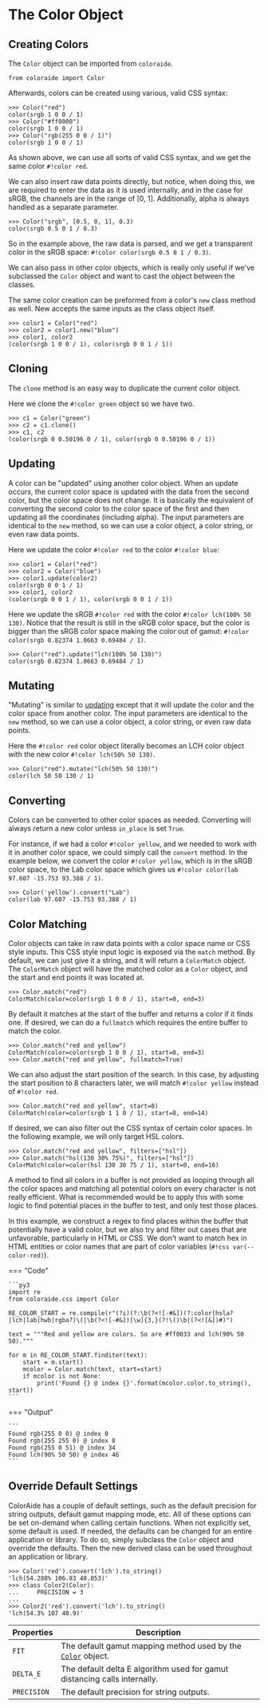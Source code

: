 # The Color Object

## Creating Colors

The `Color` object can be imported from `coloraide`.

```py3
from coloraide import Color
```

Afterwards, colors can be created using various, valid CSS syntax:

```pycon3
>>> Color("red")
color(srgb 1 0 0 / 1)
>>> Color("#ff0000")
color(srgb 1 0 0 / 1)
>>> Color("rgb(255 0 0 / 1)")
color(srgb 1 0 0 / 1)
```

As shown above, we can use all sorts of valid CSS syntax, and we get the same color `#!color red`.

We can also insert raw data points directly, but notice, when doing this, we are required to enter the data as it is
used internally, and in the case for sRGB, the channels are in the range of \[0, 1\]. Additionally, alpha is always
handled as a separate parameter.

```pycon3
>>> Color("srgb", [0.5, 0, 1], 0.3)
color(srgb 0.5 0 1 / 0.3)
```

So in the example above, the raw data is parsed, and we get a transparent color in the sRGB space:
`#!color color(srgb 0.5 0 1 / 0.3)`.

We can also pass in other color objects, which is really only useful if we've subclassed the `Color` object and want
to cast the object between the classes.

The same color creation can be preformed from a color's `new` class method as well. New accepts the same inputs
as the class object itself.

```pycon3
>>> color1 = Color("red")
>>> color2 = color1.new("blue")
>>> color1, color2
(color(srgb 1 0 0 / 1), color(srgb 0 0 1 / 1))
```

## Cloning

The `clone` method is an easy way to duplicate the current color object.

Here we clone the `#!color green` object so we have two.

```pycon3
>>> c1 = Color("green")
>>> c2 = c1.clone()
>>> c1, c2
(color(srgb 0 0.50196 0 / 1), color(srgb 0 0.50196 0 / 1))
```

## Updating

A color can be "updated" using another color object. When an update occurs, the current color space is updated with the
data from the second color, but the color space does not change. It is basically the equivalent of converting the second
color to the color space of the first and then updating all the coordinates (including alpha). The input parameters
are identical to the `new` method, so we can use a color object, a color string, or even raw data points.

Here we update the color `#!color red` to the color `#!color blue`:

```pycon3
>>> color1 = Color("red")
>>> color2 = Color("blue")
>>> color1.update(color2)
color(srgb 0 0 1 / 1)
>>> color1, color2
(color(srgb 0 0 1 / 1), color(srgb 0 0 1 / 1))
```

Here we update the sRGB `#!color red` with the color `#!color lch(100% 50 130)`. Notice that the result is still in the
sRGB color space, but the color is bigger than the sRGB color space making the color out of gamut:
`#!color color(srgb 0.82374 1.0663 0.69484 / 1)`.

```pycon3
>>> Color("red").update("lch(100% 50 130)")
color(srgb 0.82374 1.0663 0.69484 / 1)
```

## Mutating

"Mutating" is similar to [updating](#updating) except that it will update the color and the color space from another
color. The input parameters are identical to the `new` method, so we can use a color object, a color string, or even
raw data points.

Here the `#!color red` color object literally becomes an LCH color object with the new color `#!color lch(50% 50 130)`.

```pycon3
>>> Color("red").mutate("lch(50% 50 130)")
color(lch 50 50 130 / 1)
```

## Converting

Colors can be converted to other color spaces as needed. Converting will always return a new color unless `in_place` is
set `True`.

For instance, if we had a color `#!color yellow`, and we needed to work with it in another color space, we
could simply call the `convert` method. In the example below, we convert the color `#!color yellow`, which is in the
sRGB color space, to the Lab color space which gives us `#!color color(lab 97.607 -15.753 93.388 / 1)`.

```pycon3
>>> Color('yellow').convert("Lab")
color(lab 97.607 -15.753 93.388 / 1)
```

## Color Matching

Color objects can take in raw data points with a color space name or CSS style inputs. This CSS style input logic is
exposed via the `match` method. By default, we can just give it a string, and it will return a `ColorMatch` object. The
`ColorMatch` object will have the matched color as a `Color` object, and the start and end points it was located at.

```pycon3
>>> Color.match("red")
ColorMatch(color=color(srgb 1 0 0 / 1), start=0, end=3)
```

By default it matches at the start of the buffer and returns a color if it finds one. If desired, we can do a
`fullmatch` which requires the entire buffer to match the color.

```pycon3
>>> Color.match("red and yellow")
ColorMatch(color=color(srgb 1 0 0 / 1), start=0, end=3)
>>> Color.match("red and yellow", fullmatch=True)
```

We can also adjust the start position of the search. In this case, by adjusting the start position to 8
characters later, we will match `#!color yellow` instead of `#!color red`.

```pycon3
>>> Color.match("red and yellow", start=8)
ColorMatch(color=color(srgb 1 1 0 / 1), start=8, end=14)
```

If desired, we can also filter out the CSS syntax of certain color spaces. In the following example, we will only target
HSL colors.

```pycon3
>>> Color.match("red and yellow", filters=["hsl"])
>>> Color.match("hsl(130 30% 75%)", filters=["hsl"])
ColorMatch(color=color(hsl 130 30 75 / 1), start=0, end=16)
```

A method to find all colors in a buffer is not provided as looping through all the color spaces and matching all
potential colors on every character is not really efficient.  What is recommended would be to apply this with some logic
to find potential places in the buffer to test, and only test those places.

In this example, we construct a regex to find places within the buffer that potentially have a valid color, but we also
try and filter out cases that are unfavorable, particularly in HTML or CSS. We don't want to match hex in HTML entities
or color names that are part of color variables (`#!css var(--color-red)`).

=== "Code"

    ```py3
    import re
    from coloraide.css import Color

    RE_COLOR_START = re.compile(r"(?i)(?:\b(?<![-#&])(?:color|hsla?|lch|lab|hwb|rgba?)\(|\b(?<![-#&])[\w]{3,}(?!\()\b|(?<![&])#)")

    text = """Red and yellow are colors. So are #ff0033 and lch(90% 50 50)."""

    for m in RE_COLOR_START.finditer(text):
        start = m.start()
        mcolor = Color.match(text, start=start)
        if mcolor is not None:
            print('Found {} @ index {}'.format(mcolor.color.to_string(), start))
    ```

=== "Output"

    ```
    Found rgb(255 0 0) @ index 0
    Found rgb(255 255 0) @ index 8
    Found rgb(255 0 51) @ index 34
    Found lch(90% 50 50) @ index 46
    ```

## Override Default Settings

ColorAide has a couple of default settings, such as the default precision for string outputs, default gamut mapping
mode, etc. All of these options can be set on-demand when calling certain functions. When not explicitly set, some
default is used. If needed, the defaults can be changed for an entire application or library. To do so, simply subclass
the `Color` object and override the defaults. Then the new derived class can be used throughout an application or
library.

```pycon3
>>> Color('red').convert('lch').to_string()
'lch(54.288% 106.83 40.853)'
>>> class Color2(Color):
...     PRECISION = 3
...
>>> Color2('red').convert('lch').to_string()
'lch(54.3% 107 40.9)'
```

Properties  | Description
----------- | -----------
`FIT`       | The default gamut mapping method used by the [`Color`](#color) object.
`DELTA_E`   | The default delta E algorithm used for gamut distancing calls internally.
`PRECISION` | The default precision for string outputs.
